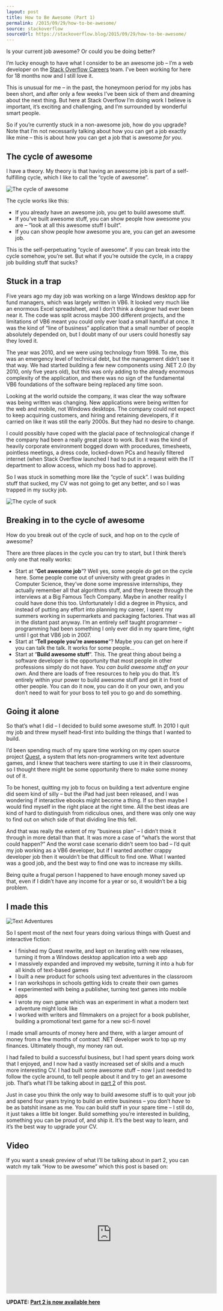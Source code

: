 ```yaml
---
layout: post
title: How to Be Awesome (Part 1)
permalink: /2015/09/29/how-to-be-awesome/
source: stackoverflow
sourceUrl: https://stackoverflow.blog/2015/09/29/how-to-be-awesome/
---
```


<p>Is your current job awesome? Or could you be doing better?</p>
<p>I&#8217;m lucky enough to have what I consider to be an awesome job &#8211; I&#8217;m a web developer on the <a href="http://careers.stackoverflow.com">Stack Overflow Careers</a> team. I&#8217;ve been working for here for 18 months now and I still love it.</p>
<p>This is unusual for me &#8211; in the past, the honeymoon period for my jobs has been short, and after only a few weeks I&#8217;ve been sick of them and dreaming about the next thing. But here at Stack Overflow I&#8217;m doing work I believe is important, it&#8217;s exciting and challenging, and I&#8217;m surrounded by wonderful smart people.</p>
<p>So if you&#8217;re currently stuck in a non-awesome job, how do you upgrade? Note that I&#8217;m not necessarily talking about how you can get a job exactly like mine &#8211; this is about how you can get a job that is awesome <em>for you</em>.</p>
<h2>The cycle of awesome</h2>
<p>I have a theory. My theory is that having an awesome job is part of a self-fulfilling cycle, which I like to call the &#8220;cycle of awesome&#8221;.</p>
<p><img src="/images/2015/iEp0c.png" alt="The cycle of awesome"></p>
<p>The cycle works like this:</p>
<ul>
<li>If you already have an awesome job, you get to build awesome stuff.</li>
<li>If you&#8217;ve built awesome stuff, you can show people how awesome you are &#8211; &#8220;look at all this awesome stuff I built&#8221;.</li>
<li>If you can show people how awesome you are, you can get an awesome job.</li>
</ul>
<p>This is the self-perpetuating &#8220;cycle of awesome&#8221;. If you can break into the cycle somehow, you&#8217;re set. But what if you&#8217;re outside the cycle, in a crappy job building stuff that sucks?</p>
<h2>Stuck in a trap</h2>
<p>Five years ago my day job was working on a large Windows desktop app for fund managers, which was largely written in VB6. It looked very much like an enormous Excel spreadsheet, and I don&#8217;t think a designer had ever been near it. The code was split across maybe 300 different projects, and the limitations of VB6 meant you could only ever load a small handful at once. It was the kind of &#8220;line of business&#8221; application that a small number of people absolutely depended on, but I doubt many of our users could honestly say they loved it.</p>
<p>The year was 2010, and we were using technology from 1998. To me, this was an emergency level of technical debt, but the management didn&#8217;t see it that way. We had started building a few new components using .NET 2.0 (by 2010, only five years old), but this was only adding to the already enormous complexity of the application, and there was no sign of the fundamental VB6 foundations of the software being replaced any time soon.</p>
<p>Looking at the world outside the company, it was clear the way software was being written was changing. New applications were being written for the web and mobile, not Windows desktops. The company could not expect to keep acquiring customers, and hiring and retaining developers, if it carried on like it was still the early 2000s. But they had no desire to change.</p>
<p>I could possibly have coped with the glacial pace of technological change if the company had been a really great place to work. But it was the kind of heavily corporate environment bogged down with procedures, timesheets, pointless meetings, a dress code, locked-down PCs and heavily filtered internet (when Stack Overflow launched I had to put in a request with the IT department to allow access, which my boss had to approve).</p>
<p>So I was stuck in something more like the &#8220;cycle of suck&#8221;. I was building stuff that sucked, my CV was not going to get any better, and so I was trapped in my sucky job.</p>
<p><img src="/images/2015/SpRDw.png" alt="The cycle of suck"></p>
<h2>Breaking in to the cycle of awesome</h2>
<p>How do you break out of the cycle of suck, and hop on to the cycle of awesome?</p>
<p>There are three places in the cycle you can try to start, but I think there&#8217;s only one that really works:</p>
<ul>
<li>Start at &#8220;<strong>Get awesome job</strong>&#8220;? Well yes, some people <em>do</em> get on the cycle here. Some people come out of university with great grades in Computer Science, they&#8217;ve done some impressive internships, they actually remember all that algorithms stuff, and they breeze through the interviews at a Big Famous Tech Company. Maybe in another reality I could have done this too. Unfortunately I did a degree in Physics, and instead of putting any effort into planning my career, I spent my summers working in supermarkets and packaging factories. That was all in the distant past anyway. I&#8217;m an entirely self taught programmer &#8211; programming had been something I only ever did in my spare time, right until I got that VB6 job in 2007.</li>
<li>Start at &#8220;<strong>Tell people you&#8217;re awesome</strong>&#8220;? Maybe you can get on here if you can talk the talk. It works for some people&#8230;</li>
<li>Start at &#8220;<strong>Build awesome stuff</strong>&#8220;. This. The great thing about being a software developer is the opportunity that most people in other professions simply do not have. <em>You can build awesome stuff on your own</em>. And there are loads of free resources to help you do that. It&#8217;s entirely within your power to build awesome stuff and get it in front of other people. You can do it now, you can do it on your own, and you don&#8217;t need to wait for your boss to tell you to go and do something.</li>
</ul>
<h2>Going it alone</h2>
<p>So that&#8217;s what I did &#8211; I decided to build some awesome stuff. In 2010 I quit my job and threw myself head-first into building the things that I wanted to build.</p>
<p>I&#8217;d been spending much of my spare time working on my open source project <a href="https://github.com/textadventures/quest">Quest</a>, a system that lets non-programmers write text adventure games, and I knew that teachers were starting to use it in their classrooms, so I thought there might be some opportunity there to make some money out of it.</p>
<p>To be honest, quitting my job to focus on building a text adventure engine did seem kind of silly &#8211; but the iPad had just been released, and I was wondering if interactive ebooks might become a thing. If so then maybe I would find myself in the right place at the right time. All the best ideas are kind of hard to distinguish from ridiculous ones, and there was only one way to find out on which side of that dividing line this fell.</p>
<p>And that was really the extent of my &#8220;business plan&#8221; &#8211; I didn&#8217;t think it through in more detail than that. It was more a case of &#8220;what&#8217;s the worst that could happen?&#8221; And the worst case scenario didn&#8217;t seem too bad &#8211; I&#8217;d quit my job working as a VB6 developer, but if I wanted another crappy developer job then it wouldn&#8217;t be that difficult to find one. What I wanted was a good job, and the best way to find one was to increase my skills.</p>
<p>Being quite a frugal person I happened to have enough money saved up that, even if I didn&#8217;t have any income for a year or so, it wouldn&#8217;t be a big problem.</p>
<h2>I made this</h2>
<p><img src="/images/2015/ZcCKI.png" alt="Text Adventures"></p>
<p>So I spent most of the next four years doing various things with Quest and interactive fiction:</p>
<ul>
<li>I finished my Quest rewrite, and kept on iterating with new releases, turning it from a Windows desktop application into a web app</li>
<li>I massively expanded and improved my website, turning it into a hub for all kinds of text-based games</li>
<li>I built a new product for schools using text adventures in the classroom</li>
<li>I ran workshops in schools getting kids to create their own games</li>
<li>I experimented with being a publisher, turning text games into mobile apps</li>
<li>I wrote my own game which was an experiment in what a modern text adventure might look like</li>
<li>I worked with writers and filmmakers on a project for a book publisher, building a promotional text game for a new sci-fi novel</li>
</ul>
<p>I made small amounts of money here and there, with a larger amount of money from a few months of contract .NET developer work to top up my finances. Ultimately though, my money ran out.</p>
<p>I had failed to build a successful business, but I had spent years doing work that I enjoyed, and I now had a vastly increased set of skills and a much more interesting CV. I had built some awesome stuff &#8211; now I just needed to follow the cycle around, to tell people about it and try to get an awesome job. That&#8217;s what I&#8217;ll be talking about in <a href="/2015/11/24/how-to-be-awesome-part-2">part 2</a> of this post.</p>
<p>Just in case you think the only way to build awesome stuff is to quit your job and spend four years trying to build an entire business &#8211; you don&#8217;t <em>have</em> to be as batshit insane as me. You can build stuff in your spare time &#8211; I still do, it just takes a little bit longer. Build something you&#8217;re interested in building, something you can be proud of, and ship it. It&#8217;s the best way to learn, and it&#8217;s the best way to upgrade your CV.</p>
<h2>Video</h2>
<p>If you want a sneak preview of what I&#8217;ll be talking about in part 2, you can watch my talk &#8220;How to be awesome&#8221; which this post is based on:</p>
<iframe width="560" height="315" src="https://www.youtube.com/embed/YisbVr69r7U" frameborder="0" allowfullscreen></iframe>
<p><strong>UPDATE: <a href="/2015/11/24/how-to-be-awesome-part-2">Part 2 is now available here</a></strong></p>